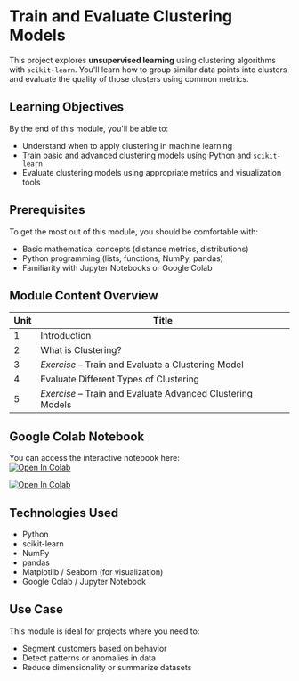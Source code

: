 # Train and Evaluate Clustering Models

This project explores **unsupervised learning** using clustering algorithms with `scikit-learn`. You'll learn how to group similar data points into clusters and evaluate the quality of those clusters using common metrics.

## Learning Objectives

By the end of this module, you'll be able to:

- Understand when to apply clustering in machine learning
- Train basic and advanced clustering models using Python and `scikit-learn`
- Evaluate clustering models using appropriate metrics and visualization tools

## Prerequisites

To get the most out of this module, you should be comfortable with:

- Basic mathematical concepts (distance metrics, distributions)
- Python programming (lists, functions, NumPy, pandas)
- Familiarity with Jupyter Notebooks or Google Colab

## Module Content Overview

| Unit | Title                                           |
|------|--------------------------------------------------|
| 1    | Introduction                                    |
| 2    | What is Clustering?                             |
| 3    | *Exercise* – Train and Evaluate a Clustering Model |
| 4    | Evaluate Different Types of Clustering           |
| 5    | *Exercise* – Train and Evaluate Advanced Clustering Models |

## Google Colab Notebook

You can access the interactive notebook here:  
[![Open In Colab](https://colab.research.google.com/assets/colab-badge.svg)](https://colab.research.google.com/drive/1fUMcFVLnoQxRQ3Kgml4WQ5h_1CNmlVlq)

[![Open In Colab](https://colab.research.google.com/assets/colab-badge.svg)](https://colab.research.google.com/drive/1ylyam6zsGUPw-9wC7nRxlVUsrnvbAQw6?usp=sharing)

## Technologies Used

- Python 
- scikit-learn
- NumPy
- pandas
- Matplotlib / Seaborn (for visualization)
- Google Colab / Jupyter Notebook

## Use Case

This module is ideal for projects where you need to:

- Segment customers based on behavior
- Detect patterns or anomalies in data
- Reduce dimensionality or summarize datasets

